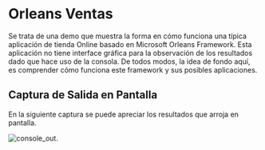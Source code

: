 # Orleans Ventas 

Se trata de una demo que muestra la forma en cómo funciona una típica aplicación de tienda Online basado en Microsoft Orleans Framework. Esta aplicación no tiene interface gráfica para la observación de los resultados dado que hace uso de la consola. De todos modos, la idea de fondo aquí, es comprender cómo funciona este framework y sus posibles aplicaciones. 

## Captura de Salida en Pantalla 

En la siguiente captura se puede apreciar los resultados que arroja en pantalla. 

![console_out.](/docs/console_out.png "Consola de Salida.")
